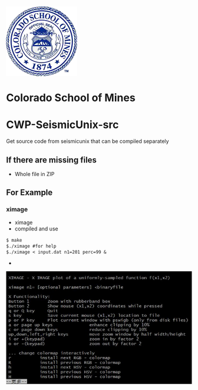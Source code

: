 ![CSM](CSMines_seal.png)
# Colorado School of Mines


# CWP-SeismicUnix-src
Get source code from seismicunix that can be compiled separately
## If there are missing files
* Whole file in ZIP 
## For Example
### ximage
* ximage
* compiled and use
```shell
$ make
$./ximage #for help
$./ximage < input.dat n1=201 perc=99 &
```
*
![ximage](ximage/ximage.jpg)

